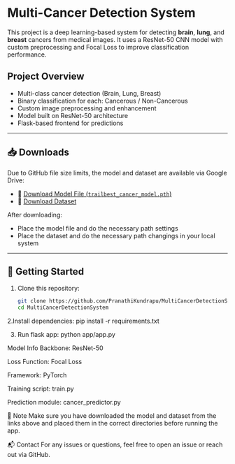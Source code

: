 # Multi-Cancer Detection System

This project is a deep learning-based system for detecting **brain**, **lung**, and **breast** cancers from medical images. It uses a ResNet-50 CNN model with custom preprocessing and Focal Loss to improve classification performance.

## Project Overview

- Multi-class cancer detection (Brain, Lung, Breast)
- Binary classification for each: Cancerous / Non-Cancerous
- Custom image preprocessing and enhancement
- Model built on ResNet-50 architecture
- Flask-based frontend for predictions

---

## 📥 Downloads

Due to GitHub file size limits, the model and dataset are available via Google Drive:

- 🔗 [Download Model File (`trailbest_cancer_model.pth`)](https://drive.google.com/file/d/1plc3rtYftRDt3dgYlR47ZpBjuVwBfsbD/view?usp=sharing)
- 🔗 [Download Dataset](https://drive.google.com/drive/folders/179Zl0DUJ-ewFtqnp0DCulIvNHD-klUDb?usp=sharing)

After downloading:
- Place the model file and do the necessary path settings
- Place the dataset and do the necessary path changings in your local system

---

## 🚀 Getting Started

1. Clone this repository:
   ```bash
   git clone https://github.com/PranathiKundrapu/MultiCancerDetectionSystem.git
   cd MultiCancerDetectionSystem
2.Install dependencies:
pip install -r requirements.txt

3. Run flask app:
   python app/app.py

Model Info
Backbone: ResNet-50

Loss Function: Focal Loss

Framework: PyTorch

Training script: train.py

Prediction module: cancer_predictor.py

📌 Note
Make sure you have downloaded the model and dataset from the links above and placed them in the correct directories before running the app.

📬 Contact
For any issues or questions, feel free to open an issue or reach out via GitHub.

